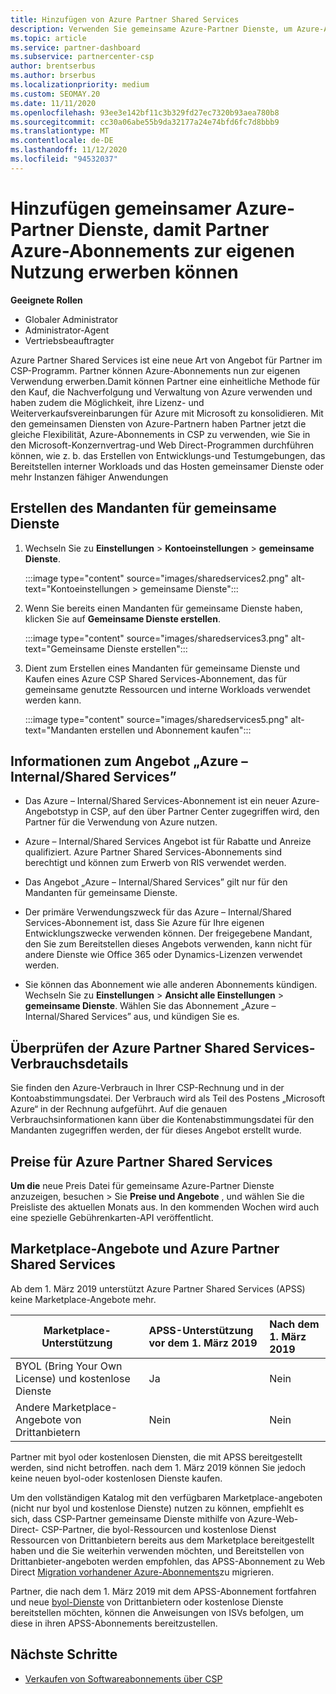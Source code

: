 ```yaml
---
title: Hinzufügen von Azure Partner Shared Services
description: Verwenden Sie gemeinsame Azure-Partner Dienste, um Azure-Abonnements für Ihren eigenen Gebrauch zu erwerben und eine einheitliche Methode für den Erwerb, die Nachverfolgung und die Verwaltung von Azure zu haben.
ms.topic: article
ms.service: partner-dashboard
ms.subservice: partnercenter-csp
author: brentserbus
ms.author: brserbus
ms.localizationpriority: medium
ms.custom: SEOMAY.20
ms.date: 11/11/2020
ms.openlocfilehash: 93ee3e142bf11c3b329fd27ec7320b93aea780b8
ms.sourcegitcommit: cc30a06abe55b9da32177a24e74bfd6fc7d8bbb9
ms.translationtype: MT
ms.contentlocale: de-DE
ms.lasthandoff: 11/12/2020
ms.locfileid: "94532037"
---
```

# <a name="add-azure-partner-shared-services-so-partners-can-buy-azure-subscriptions-for-their-own-use"></a>Hinzufügen gemeinsamer Azure-Partner Dienste, damit Partner Azure-Abonnements zur eigenen Nutzung erwerben können

 
**Geeignete Rollen**

- Globaler Administrator
- Administrator-Agent
- Vertriebsbeauftragter

Azure Partner Shared Services ist eine neue Art von Angebot für Partner im CSP-Programm. Partner können Azure-Abonnements nun zur eigenen Verwendung erwerben.Damit können Partner eine einheitliche Methode für den Kauf, die Nachverfolgung und Verwaltung von Azure verwenden und haben zudem die Möglichkeit, ihre Lizenz- und Weiterverkaufsvereinbarungen für Azure mit Microsoft zu konsolidieren. Mit den gemeinsamen Diensten von Azure-Partnern haben Partner jetzt die gleiche Flexibilität, Azure-Abonnements in CSP zu verwenden, wie Sie in den Microsoft-Konzernvertrag-und Web Direct-Programmen durchführen können, wie z. b. das Erstellen von Entwicklungs-und Testumgebungen, das Bereitstellen interner Workloads und das Hosten gemeinsamer Dienste oder mehr Instanzen fähiger Anwendungen  

## <a name="create-the-shared-services-tenant"></a>Erstellen des Mandanten für gemeinsame Dienste

1. Wechseln Sie zu **Einstellungen**  >  **Kontoeinstellungen**  >  **gemeinsame Dienste**.

   :::image type="content" source="images/sharedservices2.png" alt-text="Kontoeinstellungen > gemeinsame Dienste":::

2. Wenn Sie bereits einen Mandanten für gemeinsame Dienste haben, klicken Sie auf **Gemeinsame Dienste erstellen**.

   :::image type="content" source="images/sharedservices3.png" alt-text="Gemeinsame Dienste erstellen":::

3. Dient zum Erstellen eines Mandanten für gemeinsame Dienste und Kaufen eines Azure CSP Shared Services-Abonnement, das für gemeinsame genutzte Ressourcen und interne Workloads verwendet werden kann.

   :::image type="content" source="images/sharedservices5.png" alt-text="Mandanten erstellen und Abonnement kaufen":::

## <a name="about-the-azure--internalshared-services-offer"></a>Informationen zum Angebot „Azure – Internal/Shared Services”

- Das Azure – Internal/Shared Services-Abonnement ist ein neuer Azure-Angebotstyp in CSP, auf den über Partner Center zugegriffen wird, den Partner für die Verwendung von Azure nutzen.

- Azure – Internal/Shared Services Angebot ist für Rabatte und Anreize qualifiziert.  Azure Partner Shared Services-Abonnements sind berechtigt und können zum Erwerb von RIS verwendet werden.

- Das Angebot „Azure – Internal/Shared Services” gilt nur für den Mandanten für gemeinsame Dienste.

- Der primäre Verwendungszweck für das Azure – Internal/Shared Services-Abonnement ist, dass Sie Azure für Ihre eigenen Entwicklungszwecke verwenden können. Der freigegebene Mandant, den Sie zum Bereitstellen dieses Angebots verwenden, kann nicht für andere Dienste wie Office 365 oder Dynamics-Lizenzen verwendet werden.

- Sie können das Abonnement wie alle anderen Abonnements kündigen. Wechseln Sie zu **Einstellungen**  >  **Ansicht alle Einstellungen**  >  **gemeinsame Dienste**. Wählen Sie das Abonnement „Azure – Internal/Shared Services” aus, und kündigen Sie es.

## <a name="accessing-azure-partner-shared-services-consumption-details"></a>Überprüfen der Azure Partner Shared Services-Verbrauchsdetails

Sie finden den Azure-Verbrauch in Ihrer CSP-Rechnung und in der Kontoabstimmungsdatei. Der Verbrauch wird als Teil des Postens „Microsoft Azure“ in der Rechnung aufgeführt. Auf die genauen Verbrauchsinformationen kann über die Kontenabstimmungsdatei für den Mandanten zugegriffen werden, der für dieses Angebot erstellt wurde.

## <a name="azure-partner-shared-services-pricing"></a>Preise für Azure Partner Shared Services

**Um die** neue Preis Datei für gemeinsame Azure-Partner Dienste anzuzeigen, besuchen  >  Sie **Preise und Angebote** , und wählen Sie die Preisliste des aktuellen Monats aus. In den kommenden Wochen wird auch eine spezielle Gebührenkarten-API veröffentlicht.

## <a name="marketplace-offers-and-azure-partner-shared-services"></a>Marketplace-Angebote und Azure Partner Shared Services

Ab dem 1. März 2019 unterstützt Azure Partner Shared Services (APSS) keine Marketplace-Angebote mehr.

|**Marketplace-Unterstützung**   |**APSS-Unterstützung vor dem 1. März 2019**|**Nach dem 1. März 2019**|
|---------------------------|:----------------------------|:-------------------|
|BYOL (Bring Your Own License) und kostenlose Dienste   | Ja   | Nein|
|Andere Marketplace-Angebote von Drittanbietern   | Nein   |Nein|

Partner mit byol oder kostenlosen Diensten, die mit APSS bereitgestellt werden, sind nicht betroffen. nach dem 1. März 2019 können Sie jedoch keine neuen byol-oder kostenlosen Dienste kaufen.

Um den vollständigen Katalog mit den verfügbaren Marketplace-angeboten (nicht nur byol und kostenlose Dienste) nutzen zu können, empfiehlt es sich, dass CSP-Partner gemeinsame Dienste mithilfe von Azure-Web-Direct-  CSP-Partner, die byol-Ressourcen und kostenlose Dienst Ressourcen von Drittanbietern bereits aus dem Marketplace bereitgestellt haben und die Sie weiterhin verwenden möchten, und Bereitstellen von Drittanbieter-angeboten werden empfohlen, das APSS-Abonnement zu Web Direct [Migration vorhandener Azure-Abonnements](/azure/cloud-solution-provider/migration/migration#migrating-existing-azure-subscriptions)zu migrieren.

Partner, die nach dem 1. März 2019 mit dem APSS-Abonnement fortfahren und neue [byol-Dienste](https://azuremarketplace.microsoft.com/marketplace/apps?filters=byol) von Drittanbietern oder kostenlose Dienste bereitstellen möchten, können die Anweisungen von ISVs befolgen, um diese in ihren APSS-Abonnements bereitzustellen.

## <a name="next-steps"></a>Nächste Schritte

- [Verkaufen von Softwareabonnements über CSP](csp-software-subscriptions.md)